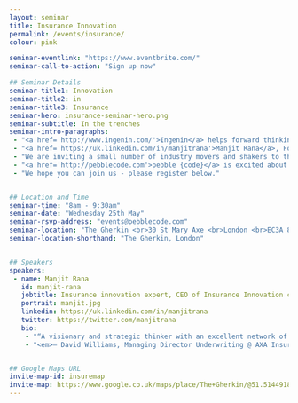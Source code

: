 ```yaml
---
layout: seminar
title: Insurance Innovation
permalink: /events/insurance/
colour: pink

seminar-eventlink: "https://www.eventbrite.com/"
seminar-call-to-action: "Sign up now"

## Seminar Details
seminar-title1: Innovation
seminar-title2: in
seminar-title3: Insurance
seminar-hero: insurance-seminar-hero.png
seminar-subtitle: In the trenches
seminar-intro-paragraphs:
 - "<a href='http://www.ingenin.com/'>Ingenin</a> helps forward thinking insurers create innovative propositions for the constantly connected consumer by helping insurers benefit from disruptive technologies and business models."
 - "<a href='https://uk.linkedin.com/in/manjitrana'>Manjit Rana</a>, Founder & CEO of <a href='http://www.ingenin.com/'>Ingenin</a> and <a href='http://pebblecode.com'>pebble {code}</a> welcoming you to join us a <a href='http://searcys.co.uk/venues/the-gherkin/'>Searcys</a>, the Gherkin for a breakfast seminar discussing the future of innovation in insurance."
 - "We are inviting a small number of industry movers and shakers to this informal roundtable breakfast in a move to facilitate connections and debate, and uncover the secret sauce for making innovation happen in insurance."
 - "<a href='http://pebblecode.com'>pebble {code}</a> is excited about the new opportunities novel digital solutions can provide in the insurance space. And we look forward to discussing it with you."
 - "We hope you can join us - please register below."


## Location and Time
seminar-time: "8am - 9:30am"
seminar-date: "Wednesday 25th May"
seminar-rsvp-address: "events@pebblecode.com"
seminar-location: "The Gherkin <br>30 St Mary Axe <br>London <br>EC3A 8EP"
seminar-location-shorthand: "The Gherkin, London"


## Speakers
speakers:
 - name: Manjit Rana
   id: manjit-rana
   jobtitle: Insurance innovation expert, CEO of Insurance Innovation consultancy, Ingenin and MD Internet Kit Ltd
   portrait: manjit.jpg
   linkedin: https://uk.linkedin.com/in/manjitrana
   twitter: https://twitter.com/manjitrana
   bio:
    - "“A visionary and strategic thinker with an excellent network of key industry connections, Manjit is one of those rare individuals who has innovation at the heart of everything he does. He thinks in different ways and looks at problems and opportunities through a different lens which means that he is challenging and creative. This is helped enormously by his engaging and highly energetic personality.”"
    - "<em>– David Williams, Managing Director Underwriting @ AXA Insurance</em>"


## Google Maps URL
invite-map-id: insuremap
invite-map: https://www.google.co.uk/maps/place/The+Gherkin/@51.5144918,-0.0803065,15z/data=!4m2!3m1!1s0x0:0x5c81b8a1a822fda8?sa=X&ved=0ahUKEwjJzNP_lO3LAhWJ5xoKHcemB-IQ_BIIiwEwEQ
---
```

